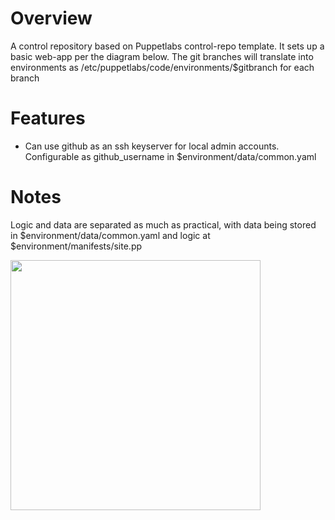 

# Overview
A control repository based on Puppetlabs control-repo template. It sets up a basic web-app per the diagram below. The git branches will translate into environments as /etc/puppetlabs/code/environments/$gitbranch for each branch
# Features
- Can use github as an ssh keyserver for local admin accounts. Configurable as github_username in $environment/data/common.yaml

# Notes
Logic and data are separated as much as practical, with data being stored in $environment/data/common.yaml and logic at $environment/manifests/site.pp





<img src="https://user-images.githubusercontent.com/21364725/175784240-5d9af1b3-7c00-479a-848e-3801eac4c668.png" width="400" />
